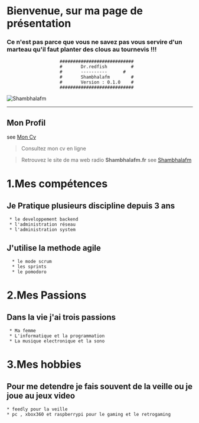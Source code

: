 
# Bienvenue, sur ma page de présentation 

### Ce n'est pas parce que vous ne savez pas vous servire d'un marteau qu'il faut planter des clous au tournevis !!!

						############################
						#       Dr.redfish         #
						#    	---------- 	    #
						#       Shambhalafm        #
						#       Version : 0.1.0    #
						############################

![Shambhalafm](http://shambhalafm.fr/tmp/images/default.png)



----
## Mon Profil 
see [Mon Cv](https://vjulien.github.io)

> Consultez mon cv en ligne 

> Retrouvez le site de ma web radio **Shambhalafm.fr**
  see [Shambhalafm](https://www.shambhalafm.fr/)


# 1.Mes compétences 

>
## Je Pratique plusieurs discipline depuis 3 ans 

	 * le developpement backend
	 * l'administration réseau
	 * l'administration system

>
## J'utilise la methode agile  

	  * le mode scrum
	  * les sprints
	  * le pomodoro

# 2.Mes Passions
>
## Dans la vie j'ai trois passions

	 * Ma femme	 
	 * L'informatique et la programmation
	 * La musique electronique et la sono


# 3.Mes hobbies

>
## Pour me detendre je fais souvent de la veille ou je joue au jeux video

	* feedly pour la veille
	* pc , xbox360 et raspberrypi pour le gaming et le retrogaming


